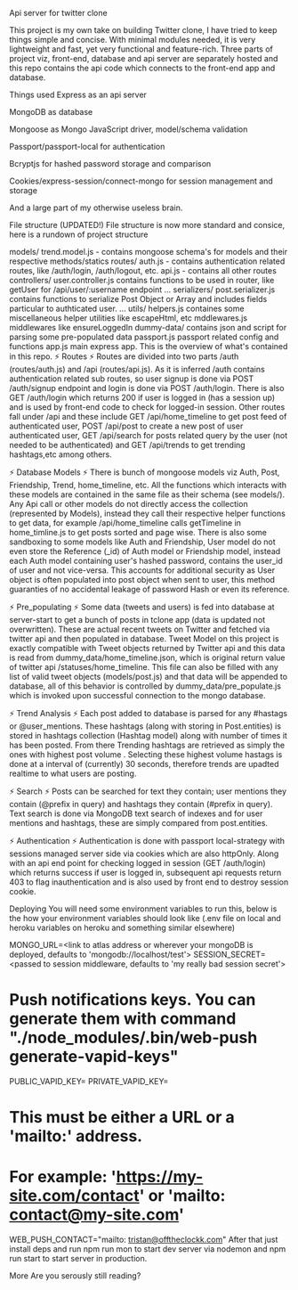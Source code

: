 Api server for twitter clone

This project is my own take on building Twitter clone, I have tried to keep things simple and concise. With minimal modules needed, it is very lightweight and fast, yet very functional and feature-rich. Three parts of project viz, front-end, database and api server are separately hosted and this repo contains the api code which connects to the front-end app and database.

Things used
Express as an api server

MongoDB as database

Mongoose as Mongo JavaScript driver, model/schema validation

Passport/passport-local for authentication

Bcryptjs for hashed password storage and comparison

Cookies/express-session/connect-mongo for session management and storage

And a large part of my otherwise useless brain.

File structure (UPDATED!)
File structure is now more standard and consice, here is a rundown of project structure

models/
trend.model.js - contains mongoose schema's for models and their respective methods/statics
routes/
auth.js - contains authentication related routes, like /auth/login, /auth/logout, etc.
api.js - contains all other routes
controllers/
user.controller.js contains functions to be used in router, like getUser for /api/user/:username endpoint
...
serializers/
post.serializer.js contains functions to serialize Post Object or Array and includes fields particular to authticated user.
...
utils/
helpers.js containes some miscellaneous helper utilities like escapeHtml, etc
mddlewares.js middlewares like ensureLoggedIn
dummy-data/ contains json and script for parsing some pre-populated data
passport.js passport related config and functions
app.js main express app.
This is the overview of what's contained in this repo.
⚡ Routes ⚡
Routes are divided into two parts /auth (routes/auth.js) and /api (routes/api.js). As it is inferred /auth contains authentication related sub routes, so user signup is done via POST /auth/signup endpoint and login is done via POST /auth/login. There is also GET /auth/login which returns 200 if user is logged in (has a session up) and is used by front-end code to check for logged-in session. Other routes fall under /api and these include GET /api/home_timeline to get post feed of authenticated user, POST /api/post to create a new post of user authenticated user, GET /api/search for posts related query by the user (not needed to be authenticated) and GET /api/trends to get trending hashtags,etc among others.

⚡ Database Models ⚡
There is bunch of mongoose models viz Auth, Post, Friendship, Trend, home_timeline, etc. All the functions which interacts with these models are contained in the same file as their schema (see models/). Any Api call or other models do not directly access the collection (represented by Models), instead they call their respective helper functions to get data, for example /api/home_timeline calls getTimeline in home_timline.js to get posts sorted and page wise. There is also some sandboxing to some models like Auth and Friendship, User model do not even store the Reference (_id) of Auth model or Friendship model, instead each Auth model containing user's hashed password, contains the user_id of user and not vice-versa. This accounts for additional security as User object is often populated into post object when sent to user, this method guaranties of no accidental leakage of password Hash or even its reference.

⚡ Pre_populating ⚡
Some data (tweets and users) is fed into database at server-start to get a bunch of posts in tclone app (data is updated not overwritten). These are actual recent tweets on Twitter and fetched via twitter api and then populated in database. Tweet Model on this project is exactly compatible with Tweet objects returned by Twitter api and this data is read from dummy_data/home_timeline.json, which is original return value of twitter api /statuses/home_timeline. This file can also be filled with any list of valid tweet objects (models/post.js) and that data will be appended to database, all of this behavior is controlled by dummy_data/pre_populate.js which is invoked upon successful connection to the mongo database.

⚡ Trend Analysis ⚡
Each post added to database is parsed for any #hastags or @user_mentions. These hashtags (along with storing in Post.entities) is stored in hashtags collection (Hashtag model) along with number of times it has been posted. From there Trending hashtags are retrieved as simply the ones with highest post volume . Selecting these highest volume hastags is done at a interval of (currently) 30 seconds, therefore trends are upadted realtime to what users are posting.

⚡ Search ⚡
Posts can be searched for text they contain; user mentions they contain (@prefix in query) and hashtags they contain (#prefix in query). Text search is done via MongoDB text search of indexes and for user mentions and hashtags, these are simply compared from post.entities.

⚡ Authentication ⚡
Authentication is done with passport local-strategy with sessions managed server side via cookies which are also httpOnly. Along with an api end point for checking logged in session (GET /auth/login) which returns success if user is logged in, subsequent api requests return 403 to flag inauthentication and is also used by front end to destroy session cookie.

Deploying
You will need some environment variables to run this, below is the how your environment variables should look like (.env file on local and heroku variables on heroku and something similar elsewhere)

MONGO_URL=<link to atlas address or wherever your mongoDB is deployed, defaults to 'mongodb://localhost/test'>
SESSION_SECRET=<passed to session middleware, defaults to 'my really bad session secret'>

# Push notifications keys. You can generate them with command "./node_modules/.bin/web-push generate-vapid-keys"
PUBLIC_VAPID_KEY=<public vapid key which also goes into React front-end>
PRIVATE_VAPID_KEY=<corresponding private key>
# This must be either a URL or a 'mailto:' address.
# For example: 'https://my-site.com/contact' or 'mailto: contact@my-site.com'
WEB_PUSH_CONTACT="mailto: tristan@offtheclockk.com"
After that just install deps and run npm run mon to start dev server via nodemon and npm run start to start server in production.

More
Are you serously still reading?
